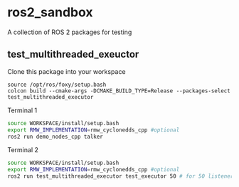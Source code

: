 # ros2_sandbox
A collection of ROS 2 packages for testing


## test_multithreaded_exeuctor
Clone this package into your workspace 
```
source /opt/ros/foxy/setup.bash
colcon build --cmake-args -DCMAKE_BUILD_TYPE=Release --packages-select test_multithreaded_executor
```

Terminal 1
```bash
source WORKSPACE/install/setup.bash
export RMW_IMPLEMENTATION=rmw_cyclonedds_cpp #optional
ros2 run demo_nodes_cpp talker
```

Terminal 2
```bash
source WORKSPACE/install/setup.bash
export RMW_IMPLEMENTATION=rmw_cyclonedds_cpp #optional
ros2 run test_multithreaded_executor test_executor 50 # for 50 listeners
```